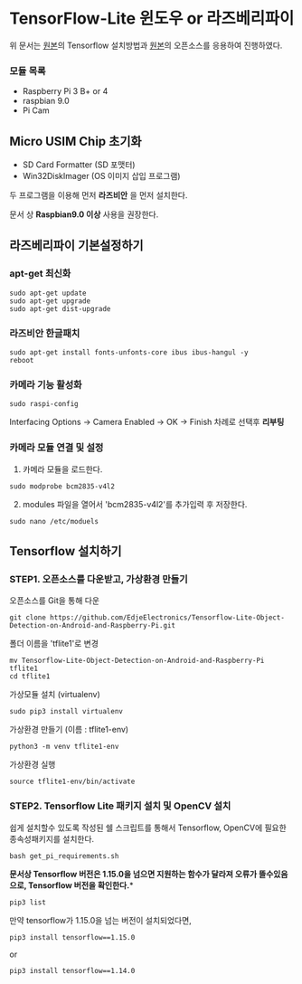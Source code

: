 # TensorFlow-Lite 윈도우 or 라즈베리파이
위 문서는 [원본](https://github.com/EdjeElectronics/TensorFlow-Lite-Object-Detection-on-Android-and-Raspberry-Pi/blob/master/Raspberry_Pi_Guide.md)의 Tensorflow 설치방법과 [원본](https://github.com/ahmetozlu/tensorflow_object_counting_api)의 오픈소스를 응용하여 진행하였다.

### 모듈 목록
* Raspberry Pi 3 B+ or 4
* raspbian 9.0
* Pi Cam

## Micro USIM Chip 초기화
* SD Card Formatter (SD 포맷터)
* Win32DiskImager (OS 이미지 삽입 프로그램)

두 프로그램을 이용해 먼저 **라즈비안** 을 먼저 설치한다.

문서 상 **Raspbian9.0 이상** 사용을 권장한다.


## 라즈베리파이 기본설정하기
### apt-get 최신화
```
sudo apt-get update
sudo apt-get upgrade
sudo apt-get dist-upgrade
```

### 라즈비안 한글패치
```
sudo apt-get install fonts-unfonts-core ibus ibus-hangul -y
reboot
```

### 카메라 기능 활성화
```
sudo raspi-config
```
Interfacing Options -> Camera Enabled -> OK -> Finish 차례로 선택후 **리부팅**

### 카메라 모듈 연결 및 설정
1. 카메라 모듈을 로드한다.
```
sudo modprobe bcm2835-v4l2
```
2. modules 파일을 열어서 'bcm2835-v4l2'를 추가입력 후 저장한다.
```
sudo nano /etc/moduels
```


## Tensorflow 설치하기
### STEP1. 오픈소스를 다운받고, 가상환경 만들기
오픈소스를 Git을 통해 다운
```
git clone https://github.com/EdjeElectronics/Tensorflow-Lite-Object-Detection-on-Android-and-Raspberry-Pi.git
```
폴더 이름을 'tflite1'로 변경
```
mv Tensorflow-Lite-Object-Detection-on-Android-and-Raspberry-Pi tflite1
cd tflite1
```
가상모듈 설치 (virtualenv)
```
sudo pip3 install virtualenv
```
가상환경 만들기 (이름 : tflite1-env)
```
python3 -m venv tflite1-env
```
가상환경 실행
```
source tflite1-env/bin/activate
```

### STEP2. Tensorflow Lite 패키지 설치 및 OpenCV 설치
쉽게 설치할수 있도록 작성된 쉘 스크립트를 통해서 Tensorflow, OpenCV에 필요한 종속성패키지를 설치한다.
```
bash get_pi_requirements.sh
```
**문서상 Tensorflow 버전은 1.15.0을 넘으면 지원하는 함수가 달라져 오류가 뜰수있음으로, Tensorflow 버전을 확인한다.***
```
pip3 list
```

만약 tensorflow가 1.15.0을 넘는 버전이 설치되었다면,
```
pip3 install tensorflow==1.15.0
````
or
```
pip3 install tensorflow==1.14.0
```
